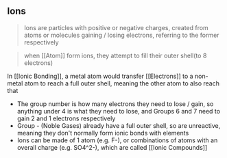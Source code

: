 ## Ions

> Ions are particles with positive or negative charges, created from atoms or molecules gaining / losing electrons, referring to the former respectively

> when [[Atom]] form ions, they attempt to fill their outer shell(to 8 electrons)

In [[Ionic Bonding]], a metal atom would transfer [[Electrons]] to a non-metal atom to reach a full outer shell, meaning the other atom to also reach that

- The group number is how many electrons they need to lose / gain, so anything under 4 is what they need to lose, and Groups 6 and 7 need to gain 2 and 1 electrons respectively
- Group - (Noble Gases) already have a full outer shell, so are unreactive, meaning they don't normally form ionic bonds with elements
- Ions can be made of 1 atom (e.g. F-), or combinations of atoms with an overall charge (e.g. SO4^2-), which are called [[Ionic Compounds]]



